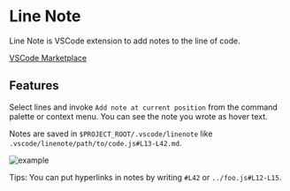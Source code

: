 # Line Note

Line Note is VSCode extension to add notes to the line of code.

[VSCode Marketplace](https://marketplace.visualstudio.com/items?itemName=tkrkt.linenote)

## Features

Select lines and invoke `Add note at current position` from the command palette or context menu.
You can see the note you wrote as hover text.

Notes are saved in `$PROJECT_ROOT/.vscode/linenote` like `.vscode/linenote/path/to/code.js#L13-L42.md`.

![example](https://i.imgur.com/KlQtCsL.gif)

Tips: You can put hyperlinks in notes by writing `#L42` or `../foo.js#L12-L15`.
